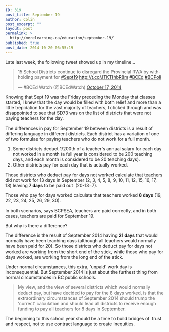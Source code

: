 ```yaml
---
ID: 319
post_title: September 19
author: Colin
post_excerpt: ""
layout: post
permalink: >
  http://merelearning.ca/education/september-19/
published: true
post_date: 2014-10-20 06:55:19
---
```

Late last week, the following tweet showed up in my timeline...
<blockquote class="twitter-tweet" lang="en">15 School Districts continue to disregard the Provincial RWA by withholding payment for <a href="https://twitter.com/hashtag/Sept19?src=hash">#Sept19</a> <a href="http://t.co/JTKTIhbR8m">http://t.co/JTKTIhbR8m</a> <a href="https://twitter.com/hashtag/BCEd?src=hash">#BCEd</a> <a href="https://twitter.com/hashtag/BCPoli?src=hash">#BCPoli</a>

— #BCEd Watch (@BCEdWatch) <a href="https://twitter.com/BCEdWatch/status/522942204650979329">October 17, 2014</a></blockquote>
Knowing that Sept 19 was the Friday preceding the Monday that classes started, I knew that the day would be filled with both relief and more than a little trepidation for the vast majority of teachers, I clicked through and was disappointed to see that SD73 was on the list of districts that were not paying teachers for the day.

The differences in pay for September 19 between districts is a result of differing language in different districts. Each district has a variation of one of two formulae for paying teachers who do not work for a full month.
<ol>
	<li>Some districts deduct 1/200th of a teacher's annual salary for each day not worked in a month (a full year is considered to be 200 teaching days, and each month is considered to be 20 teaching days).</li>
	<li>Other districts pay for each day that is actually worked.</li>
</ol>
Those districts who deduct pay for days not worked calculate that teachers did not work for 13 days in September (2, 3, 4, 5, 8, 9, 10, 11, 12, 15, 16, 17, 18) leaving <strong>7 days</strong> to be paid out  (20-13=7).

Those who pay for days worked calculate that teachers worked <strong>8 days</strong> (19, 22, 23, 24, 25, 26, 29, 30).

In both scenarios, says BCPSEA, teachers are paid correctly, and in both cases, teachers are paid for September 19.

But why is there a difference?

The difference is the result of September 2014 having <strong>21 days</strong> that would normally have been teaching days (although all teachers would normally have been paid for 20). So those districts who deduct pay for days not worked are working from the short end of the stick, while those who pay for days worked, are working from the long end of the stick.

Under normal circumstances, this extra, 'unpaid' work day is inconsequential. But September 2014 is just about the furthest thing from normal circumstances in BC public schools.
<blockquote>My view, and the view of several districts which would normally deduct pay, but have decided to pay for the 8 days worked, is that the extraordinary circumstances of September 2014 should trump the 'correct' calculation and should lead all districts to receive enough funding to pay all teachers for 8 days in September.</blockquote>
The beginning to this school year should be a time to build bridges of  trust and respect, not to use contract language to create inequities.

<script src="//platform.twitter.com/widgets.js" async="" charset="utf-8"></script>